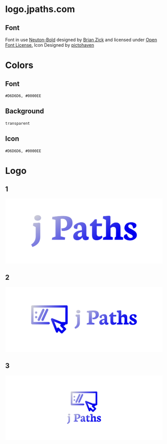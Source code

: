 # logo.jpaths.com


## Font

Font in use <a target="_blank" href="https://fonts.google.com/specimen/Neuton">Neuton-Bold</a> designed by
<a target="_blank" href="https://brianskywalker.deviantart.com/">Brian Zick</a>
and licensed under
<a target="_blank" href="http://scripts.sil.org/cms/scripts/page.php?site_id=nrsi&amp;id=OFL_web">Open Font License.</a>
Icon Designed by
<a target="_blank" href="https://thenounproject.com/pictohaven">pictohaven</a>

# Colors

## Font

    #D6D6D6, #0000EE

## Background
    
    transparent

## Icon

    #D6D6D6, #0000EE


# Logo

## 1
![1/cover.png](1/cover.png)

## 2
![2/cover.png](2/cover.png)

## 3
![3/cover.png](3/cover.png)
